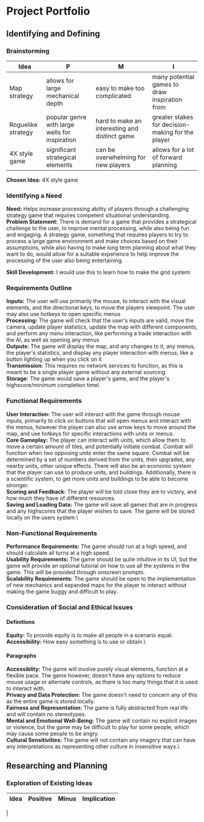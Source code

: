 # __Project Portfolio__
## __Identifying and Defining__
### __Brainstorming__
| Idea | P | M | I |
| -- | -- | -- | -- |
| Map strategy | allows for large mechanical depth | easy to make too complicated | many potential games to draw inspiration from |
| Roguelike strategy | popular genre with large wells for inspiration | hard to make an interesting and distinct game | greater stakes for decision-making for the player |
| 4X style game | significant strategical elements | can be overwhelming for new players | allows for a lot of forward planning |

__Chosen Idea:__ 4X style game

### __Identifying a Need__
__Need:__ Helps increase processing ability of players through a challenging strategy game that requires competent situational understanding.\
__Problem Statement:__ There is demand for a game that provides a strategical challenge to the user, to improve mental processing, while also being fun and engaging. A strategy game, something that requires players to try to process a large game environment and make choices based on their assumptions, while also having to make long term planning about what they want to do, would allow for a suitable experience to help improve the processing of the user also being entertaining.

__Skill Development:__ I would use this to learn how to make the grid system: 

### __Requirements Outline__

__Inputs:__ The user will use primarily the mouse, to interact with the visual elements, and the directional keys, to move the players viewpoint. The user may also use hotkeys to open specific menus\
__Processing:__ The game will check that the user's inputs are valid, move the camera, update player statistics, update the map with different components, and perform any menu interaction, like performing a trade interaction with the AI, as well as opening any menus\
__Outputs:__ The game will display the map, and any changes to it, any menus, the player's statistics, and display any player interaction with menus, like a button lighting up when you click on it\
__Transmission:__ This requires no network services to function, as this is meant to be a single player game without any external sourcing\
__Storage:__ The game would save a player's game, and the player's highscore/minimum completion time\

### __Functional Requirements__
__User Interaction:__ The user will interact with the game through mouse inputs, primarily to click on buttons that will open menus and interact with the menus, however the player can also use arrow keys to move around the map, and use hotkeys for specific interactions with units or menus.\
__Core Gameplay:__ The player can interact with units, which allow them to move a certain amount of tiles, and potentially initiate combat. Combat will function when two opposing units enter the same square. Combat will be determined by a set of numbers derived from the units, their upgrades, any nearby units, other unique effects. There will also be an economic system that the player can use to produce units, and buildings. Additionally, there is a scientific system, to get more units and buildings to be able to become stronger.\
__Scoring and Feedback:__ The player will be told close they are to victory, and how much they have of different resources.\
__Saving and Loading Data:__ The game will save all games that are in progress and any highscores that the player wishes to save. The game will be stored locally on the users system.\

### __Non-Functional Requirements__
__Performance Requirements:__ The game should run at a high speed, and should calculate all turns at a high speed.\
__Usability Requirements:__ The game should be quite intuitive in its UI, but the game will provide an optional tutorial on how to use all the systems in the game. This will be provided through onscreen prompts.\
__Scalability Requirements:__ The game should be open to the implementation of new mechanics and expanded maps for the player to interact without making the game buggy and difficult to play.

### __Consideration of Social and Ethical Issues__
#### __Definitions__
__Equity:__ To provide equity is to make all people in a scenario equal.\
__Accessibility:__ How easy something is to use or obtain.\

#### __Paragraphs__
__Accessiblity:__ The game will involve purely visual elements, function at a flexible pace. The game however, doesn't have any options to reduce mouse usage or alternate controls, as there is too many things that it is used to interact with.\
__Privacy and Data Protection:__ The game doesn't need to concern any of this as the entire game is stored locally.\
__Fairness and Representation:__ The game is fully abstracted from real life and will contain no stereotypes.\
__Mental and Emotional Well-Being:__ The game will contain no explicit images or violence, but the game may be difficult to play for some people, which may cause some people to be angry.\
__Cultural Sensitivities:__ The game will not contain any imagery that can have any interpretations as representing other culture in insensitive ways.\

## __Researching and Planning__
### __Exploration of Existing Ideas__
| Idea | Positive | Minus | Implication | 
| -- | -- | -- | -- |
| 